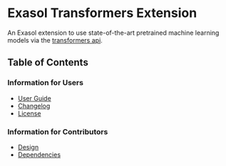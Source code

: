 # Exasol Transformers Extension

An Exasol extension to use state-of-the-art pretrained machine learning models 
via the [transformers api](https://github.com/huggingface/transformers).


## Table of Contents

### Information for Users

* [User Guide](doc/user_guide/user_guide.md)
* [Changelog](doc/changes/changelog.md)
* [License](LICENSE)

### Information for Contributors

* [Design](doc/design.md)
* [Dependencies](doc/dependencies.md)

